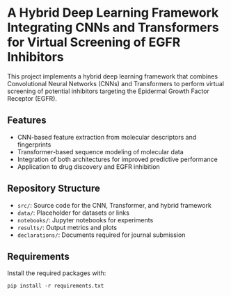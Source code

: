 # A Hybrid Deep Learning Framework Integrating CNNs and Transformers for Virtual Screening of EGFR Inhibitors

This project implements a hybrid deep learning framework that combines Convolutional Neural Networks (CNNs) and Transformers to perform virtual screening of potential inhibitors targeting the Epidermal Growth Factor Receptor (EGFR).

## Features
- CNN-based feature extraction from molecular descriptors and fingerprints
- Transformer-based sequence modeling of molecular data
- Integration of both architectures for improved predictive performance
- Application to drug discovery and EGFR inhibition

## Repository Structure
- `src/`: Source code for the CNN, Transformer, and hybrid framework
- `data/`: Placeholder for datasets or links
- `notebooks/`: Jupyter notebooks for experiments
- `results/`: Output metrics and plots
- `declarations/`: Documents required for journal submission

## Requirements
Install the required packages with:

```
pip install -r requirements.txt
```

